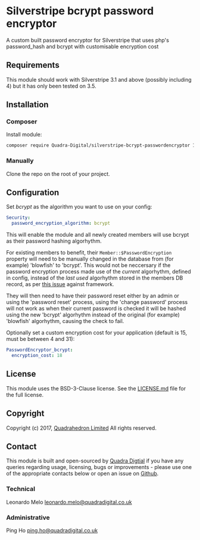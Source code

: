 # Silverstripe bcrypt password encryptor

A custom built password encryptor for Silverstripe that uses php's password_hash and bcrypt with customisable encryption cost

## Requirements

This module should work with Silverstripe 3.1 and above (possibly including 4) but it has only been tested on 3.5.

## Installation

### Composer

Install module:
```sh
composer require Quadra-Digital/silverstripe-bcrypt-passwordencryptor 1.0
```

### Manually

Clone the repo on the root of your project.

## Configuration

Set *bcrypt* as the algorithm you want to use on your config:
```yml
Security:
  password_encryption_algorithm: bcrypt
```

This will enable the module and all newly created members will use bcrypt as their password hashing algorhythm.

For existing members to benefit, their ```Member::$PasswordEncryption``` property will need to be manually changed in the database from (for example) 'blowfish' to 'bcrypt'. This would not be neccersary if the password encryption process made use of the *current* algorhythm, defined in config, instead of the *last used* algorhythm stored in the members DB record, as per [this issue](https://github.com/silverstripe/silverstripe-framework/issues/6770) against framework.

They will then need to have their password reset either by an admin or using the 'password reset' process, using the 'change password' process will not work as when their current password is checked it will be hashed using the new 'bcrypt' algorhythm instead of the original (for example) 'blowfish' algorhythm, causing the check to fail.

Optionally set a custom encryption cost for your application (default is 15, must be between 4 and 31):
```yml
PasswordEncryptor_bcrypt:
  encryption_cost: 18
```

## License
This module uses the BSD-3-Clause license. See the [LICENSE.md](LICENSE.md) file for the full license.

## Copyright
Copyright (c) 2017, [Quadrahedron Limited](https://www.quadradigital.co.uk) All rights reserved.

## Contact
This module is built and open-sourced by [Quadra Digtial](https://www.quadradigital.co.uk) if you have any queries regarding usage, licensing, bugs or improvements - please use one of the appropriate contacts below or open an issue on [Github](https://github.com/Quadra-Digital/silverstripe-bcrypt-passwordencryptor).

### Technical
Leonardo Melo <leonardo.melo@quadradigital.co.uk>

### Administrative
Ping Ho <ping.ho@quadradigital.co.uk>
